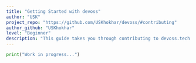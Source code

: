 ```yaml
---
title: "Getting Started with devoss"
author: "USK"
project_repo: "https://github.com/USKhokhar/devoss/#contributing"
author_github: "USKhokhar"
level: "Beginner"
description: "This guide takes you through contributing to devoss.tech and making your first open source contribution."
---
```


```python
print("Work in progress...")
```